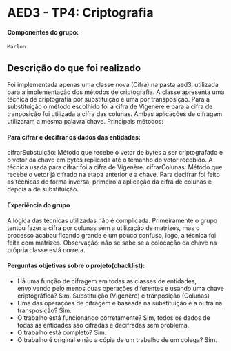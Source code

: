 # AED3 - TP4: Criptografia

#### Componentes do grupo: 
	Márlon

## Descrição do que foi realizado
  Foi implementada apenas uma classe nova (Cifra) na pasta aed3, utilizada para a implementação dos métodos de criptografia. 
  A classe apresenta uma técnica de criptografia por substituição e uma por transposição. Para a substituição o método escolhido foi a cifra de Vigenère e para a cifra de tranposição foi utilizada a cifra das colunas. Ambas aplicações de cifragem utilizaram a mesma palavra chave.
  Principais métodos:  

#### Para cifrar e decifrar os dados das entidades:
 cifrarSubstuição: Método que recebe o vetor de bytes a ser criptografado e o vetor da chave em bytes replicada até o temanho do vetor recebido. A técnica usada para cifrar foi a cifra de Vigenère.
 cifrarColunas: Método que recebe o vetor já cifrado na etapa anterior e a chave.
 Para decifrar foi feito as técnicas de forma inversa, primeiro a aplicação da cifra de colunas e depois a de substituição.

#### Experiência do grupo
  A lógica das técnicas utilizadas não é complicada. Primeiramente o grupo tentou fazer a cifra por colunas sem a utilização de matrizes, mas o processo acabou ficando grande e um pouco confuso, logo, a técnica foi feita com matrizes. Observação: não se sabe se a colocação da chave na própria classe está correta.

#### Perguntas objetivas sobre o projeto(chacklist):

 * Há uma função de cifragem em todas as classes de entidades, envolvendo pelo menos duas operações diferentes e usando uma chave criptográfica?
	Sim. Substituição (Vigenère) e tranposição (Colunas)
 * Uma das operações de cifragem é baseada na substituição e a outra na transposição?
	Sim.
 * O trabalho está funcionando corretamente?
	Sim, todos os dados de todas as entidades são cifradas e decifradas sem problema.
 * O trabalho está completo?
	Sim.
 * O trabalho é original e não a cópia de um trabalho de um colega?
	Sim.

